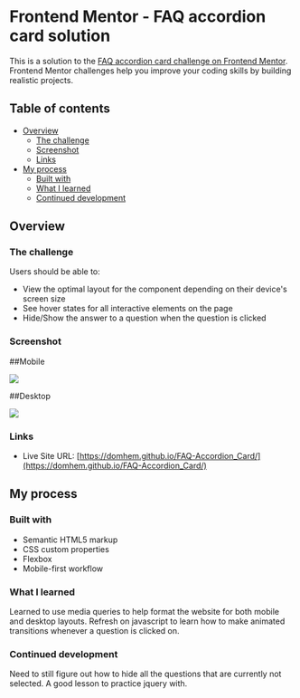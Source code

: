 # Frontend Mentor - FAQ accordion card solution

This is a solution to the [FAQ accordion card challenge on Frontend Mentor](https://www.frontendmentor.io/challenges/faq-accordion-card-XlyjD0Oam). Frontend Mentor challenges help you improve your coding skills by building realistic projects.

## Table of contents

- [Overview](#overview)
  - [The challenge](#the-challenge)
  - [Screenshot](#screenshot)
  - [Links](#links)
- [My process](#my-process)
  - [Built with](#built-with)
  - [What I learned](#what-i-learned)
  - [Continued development](#continued-development)

## Overview

### The challenge

Users should be able to:

- View the optimal layout for the component depending on their device's screen size
- See hover states for all interactive elements on the page
- Hide/Show the answer to a question when the question is clicked

### Screenshot

##Mobile

![](./images/screenshot/desktop-solution.PNG)

##Desktop

![](./images/screenshot/desktop-solution.PNG)

### Links

- Live Site URL: [https://domhem.github.io/FAQ-Accordion_Card/](https://domhem.github.io/FAQ-Accordion_Card/)

## My process

### Built with

- Semantic HTML5 markup
- CSS custom properties
- Flexbox
- Mobile-first workflow

### What I learned

Learned to use media queries to help format the website for both mobile and desktop layouts. Refresh on javascript to learn how to make animated transitions whenever a question is clicked on.

### Continued development

Need to still figure out how to hide all the questions that are currently not selected. A good lesson to practice jquery with.
